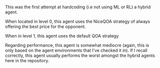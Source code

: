 This was the first attempt at hardcoding (i.e not using ML or RL) a hybrid agent.

When located in level 0, this agent uses the NiceQOA strategy of always offering the best price for the opponent.

When in level 1, this agent uses the default QOA strategy

Regarding performance, this agent is somewhat mediocre (again, this is only based on the agent environments that I've checked it in).
If I recall correctly, this agent usually performs the worst amongst the hybrid agents here in the repository.